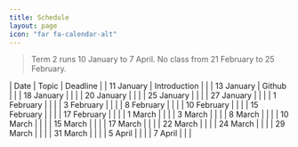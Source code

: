 ```yaml
---
title: Schedule
layout: page
icon: "far fa-calendar-alt"
---
```


> Term 2 runs 10 January to 7 April. No class from 21 February to 25 February.

| Date        | Topic        | Deadline |
| 11 January  | Introduction |          |
| 13 January  | Github       |          |
| 18 January  |              |          |
| 20 January  |              |          |
| 25 January  |              |          |
| 27 January  |              |          |
| 1 February  |              |          |
| 3 February  |              |          |
| 8 February  |              |          |
| 10 February |              |          |
| 15 February |              |          |
| 17 February |              |          |
| 1 March     |              |          |
| 3 March     |              |          |
| 8 March     |              |          |
| 10 March    |              |          |
| 15 March    |              |          |
| 17 March    |              |          |
| 22 March    |              |          |
| 24 March    |              |          |
| 29 March    |              |          |
| 31 March    |              |          |
| 5 April     |              |          |
| 7 April     |              |          |
